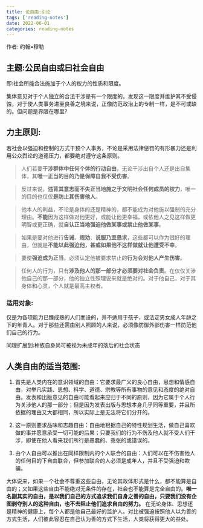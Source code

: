 ```yaml
---
title: 论自由:引论
tags: ['reading-notes']
date: 2022-06-01
categories: reading-notes
---
```

作者: 约翰•穆勒

## 主题:公民自由或曰社会自由

即:社会所能合法施加于个人的权力的性质和限度。

集体意见对于个人独立的合法干涉是有一个限度的。发现这一限度并维护其不受侵蚀，对于使人类事务进至良善之境来说，正像防范政治上的专制一样，是不可或缺的。但问题是界限在哪里?

## 力主原则:

若社会以强迫和控制的方式干预个人事务，不论是采用法律惩罚的有形暴力还是利用公众舆论的道德压力，都要绝对遵守这条原则。


>人们若要**干涉群体中任何个体的行动自由**，无论干涉出自个人还是出自集体，其**唯一正当的目的乃是保障自我不受伤害**。

>反过来说，**违背其意志而不失正当地施之于文明社会任何成员的权力**，唯一的目的也仅仅**是防止其伤害他人**。

>他本人的利益，不论是身体的还是精神的，都不能成为对他施以强制的充分理由。**不能**因为这样做对他更好，或能让他更幸福，或依他人之见这样做更明智或更正确，就**自认正当地强迫他做某事或禁止他做某事**。

>如果是要对他进行**告诫**、**规劝**、**说服乃至恳求**，这些都可以作为很好的理由，但就是**不能以此强迫他，甚或如果他不这样做就让他遭受不幸**。

>要使**强迫成为正当**，必须认定他被要求禁止的**行为会对他人产生伤害**。

>任何人的行为，只有**涉及他人的那一部分才必须要对社会负责**。在仅仅关涉他自己的那一部分，他的独立性照理说来就是绝对的。对于他自己，对于其身体和心灵，个人就是最高主权者。


### 适用对象:

仅是为各项能力已臻成熟的人们而设的，并不适用于孩子，或法定男女成人年龄之下的年青人。对于那些还需由别人照顾的人来说，必须像防御外部伤害一样防范他们自己的行为。

同理扩展到:种族自身尚可被视为未成年的落后的社会状态


## 人类自由的适当范围:


1. 首先是人类内在的意识领域的自由：它要求最广义的良心自由，思想和情感自由，对举凡实践、思想、科学、道德、宗教等所有事物的意见和态度的绝对自由。发表和出版意见的自由可能看起来应归于不同的原则，因为它属于个人行为关涉他人的那一部分；但是因为发表出版与思想本身几乎同等重要，并且所依据的理由又大都相同，所以实际上是无法将它们分开的。

2. 这一原则要求品味和志趣自由：自由地根据自己的特性规划生活，做自己喜欢做的事并愿意承受一切可能的后果；只要我们的行为不伤及他人就不受人们干涉，即使在他人看来我们所行是愚蠢的、乖张的或错误的。

3. 由个人自由可以推出在同样限制内的个人联合的自由：人们可以在不伤害他人的任何目的下自由联合，但参加联合的人必须是成年人，并且不受强迫和欺骗。 


大体说来，如果一个社会不尊重这些自由，无论其政体形式是什么，都不能算是自由的；又如果这些自由不能绝对无条件的存在，社会也不能算是完全自由的。**唯一名副其实的自由，是以我们自己的方式追求我们自身之善的自由，只要我们没有企图剥夺别人的这种自由，也不去阻止他们追求自由的努力。** 在无论身体、思想还是精神的健康上，每个人都是他自己最好的监护人。对比被强迫按照他人以为善的方式生活，人们彼此容忍在自己认为善的方式下生活，人类将获得更大的益处。



















